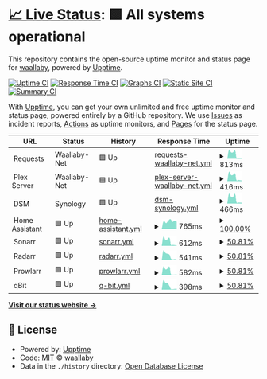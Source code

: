 # [📈 Live Status](https://waallaby.github.io/up-time): <!--live status--> **🟩 All systems operational**

This repository contains the open-source uptime monitor and status page for [waallaby](https://waallaby.github.io/up-time), powered by [Upptime](https://github.com/upptime/upptime).

[![Uptime CI](https://github.com/waallaby/up-time/workflows/Uptime%20CI/badge.svg)](https://github.com/waallaby/up-time/actions?query=workflow%3A%22Uptime+CI%22)
[![Response Time CI](https://github.com/waallaby/up-time/workflows/Response%20Time%20CI/badge.svg)](https://github.com/waallaby/up-time/actions?query=workflow%3A%22Response+Time+CI%22)
[![Graphs CI](https://github.com/waallaby/up-time/workflows/Graphs%20CI/badge.svg)](https://github.com/waallaby/up-time/actions?query=workflow%3A%22Graphs+CI%22)
[![Static Site CI](https://github.com/waallaby/up-time/workflows/Static%20Site%20CI/badge.svg)](https://github.com/waallaby/up-time/actions?query=workflow%3A%22Static+Site+CI%22)
[![Summary CI](https://github.com/waallaby/up-time/workflows/Summary%20CI/badge.svg)](https://github.com/waallaby/up-time/actions?query=workflow%3A%22Summary+CI%22)

With [Upptime](https://upptime.js.org), you can get your own unlimited and free uptime monitor and status page, powered entirely by a GitHub repository. We use [Issues](https://github.com/waallaby/up-time/issues) as incident reports, [Actions](https://github.com/waallaby/up-time/actions) as uptime monitors, and [Pages](https://waallaby.github.io/up-time) for the status page.

<!--start: status pages-->
<!-- This summary is generated by Upptime (https://github.com/upptime/upptime) -->
<!-- Do not edit this manually, your changes will be overwritten -->
<!-- prettier-ignore -->
| URL | Status | History | Response Time | Uptime |
| --- | ------ | ------- | ------------- | ------ |
| <img alt="" src="https://request.waallaby.net/favicon.ico" height="13"> Requests | Waallaby-Net | 🟩 Up | [requests-waallaby-net.yml](https://github.com/waallaby/up-time/commits/HEAD/history/requests-waallaby-net.yml) | <details><summary><img alt="Response time graph" src="./graphs/requests-waallaby-net/response-time-week.png" height="20"> 813ms</summary><br><a href="https://status.waallaby.net/history/requests-waallaby-net"><img alt="Response time 1249" src="https://img.shields.io/endpoint?url=https%3A%2F%2Fraw.githubusercontent.com%2Fwaallaby%2Fup-time%2FHEAD%2Fapi%2Frequests-waallaby-net%2Fresponse-time.json"></a><br><a href="https://status.waallaby.net/history/requests-waallaby-net"><img alt="24-hour response time 1162" src="https://img.shields.io/endpoint?url=https%3A%2F%2Fraw.githubusercontent.com%2Fwaallaby%2Fup-time%2FHEAD%2Fapi%2Frequests-waallaby-net%2Fresponse-time-day.json"></a><br><a href="https://status.waallaby.net/history/requests-waallaby-net"><img alt="7-day response time 813" src="https://img.shields.io/endpoint?url=https%3A%2F%2Fraw.githubusercontent.com%2Fwaallaby%2Fup-time%2FHEAD%2Fapi%2Frequests-waallaby-net%2Fresponse-time-week.json"></a><br><a href="https://status.waallaby.net/history/requests-waallaby-net"><img alt="30-day response time 969" src="https://img.shields.io/endpoint?url=https%3A%2F%2Fraw.githubusercontent.com%2Fwaallaby%2Fup-time%2FHEAD%2Fapi%2Frequests-waallaby-net%2Fresponse-time-month.json"></a><br><a href="https://status.waallaby.net/history/requests-waallaby-net"><img alt="1-year response time 1249" src="https://img.shields.io/endpoint?url=https%3A%2F%2Fraw.githubusercontent.com%2Fwaallaby%2Fup-time%2FHEAD%2Fapi%2Frequests-waallaby-net%2Fresponse-time-year.json"></a></details> | <details><summary><a href="https://status.waallaby.net/history/requests-waallaby-net">50.81%</a></summary><a href="https://status.waallaby.net/history/requests-waallaby-net"><img alt="All-time uptime 94.63%" src="https://img.shields.io/endpoint?url=https%3A%2F%2Fraw.githubusercontent.com%2Fwaallaby%2Fup-time%2FHEAD%2Fapi%2Frequests-waallaby-net%2Fuptime.json"></a><br><a href="https://status.waallaby.net/history/requests-waallaby-net"><img alt="24-hour uptime 0.03%" src="https://img.shields.io/endpoint?url=https%3A%2F%2Fraw.githubusercontent.com%2Fwaallaby%2Fup-time%2FHEAD%2Fapi%2Frequests-waallaby-net%2Fuptime-day.json"></a><br><a href="https://status.waallaby.net/history/requests-waallaby-net"><img alt="7-day uptime 50.81%" src="https://img.shields.io/endpoint?url=https%3A%2F%2Fraw.githubusercontent.com%2Fwaallaby%2Fup-time%2FHEAD%2Fapi%2Frequests-waallaby-net%2Fuptime-week.json"></a><br><a href="https://status.waallaby.net/history/requests-waallaby-net"><img alt="30-day uptime 72.46%" src="https://img.shields.io/endpoint?url=https%3A%2F%2Fraw.githubusercontent.com%2Fwaallaby%2Fup-time%2FHEAD%2Fapi%2Frequests-waallaby-net%2Fuptime-month.json"></a><br><a href="https://status.waallaby.net/history/requests-waallaby-net"><img alt="1-year uptime 94.63%" src="https://img.shields.io/endpoint?url=https%3A%2F%2Fraw.githubusercontent.com%2Fwaallaby%2Fup-time%2FHEAD%2Fapi%2Frequests-waallaby-net%2Fuptime-year.json"></a></details>
| <img alt="" src="https://plex.tv/favicon.ico" height="13"> Plex Server | Waallaby-Net | 🟩 Up | [plex-server-waallaby-net.yml](https://github.com/waallaby/up-time/commits/HEAD/history/plex-server-waallaby-net.yml) | <details><summary><img alt="Response time graph" src="./graphs/plex-server-waallaby-net/response-time-week.png" height="20"> 416ms</summary><br><a href="https://status.waallaby.net/history/plex-server-waallaby-net"><img alt="Response time 817" src="https://img.shields.io/endpoint?url=https%3A%2F%2Fraw.githubusercontent.com%2Fwaallaby%2Fup-time%2FHEAD%2Fapi%2Fplex-server-waallaby-net%2Fresponse-time.json"></a><br><a href="https://status.waallaby.net/history/plex-server-waallaby-net"><img alt="24-hour response time 299" src="https://img.shields.io/endpoint?url=https%3A%2F%2Fraw.githubusercontent.com%2Fwaallaby%2Fup-time%2FHEAD%2Fapi%2Fplex-server-waallaby-net%2Fresponse-time-day.json"></a><br><a href="https://status.waallaby.net/history/plex-server-waallaby-net"><img alt="7-day response time 416" src="https://img.shields.io/endpoint?url=https%3A%2F%2Fraw.githubusercontent.com%2Fwaallaby%2Fup-time%2FHEAD%2Fapi%2Fplex-server-waallaby-net%2Fresponse-time-week.json"></a><br><a href="https://status.waallaby.net/history/plex-server-waallaby-net"><img alt="30-day response time 613" src="https://img.shields.io/endpoint?url=https%3A%2F%2Fraw.githubusercontent.com%2Fwaallaby%2Fup-time%2FHEAD%2Fapi%2Fplex-server-waallaby-net%2Fresponse-time-month.json"></a><br><a href="https://status.waallaby.net/history/plex-server-waallaby-net"><img alt="1-year response time 817" src="https://img.shields.io/endpoint?url=https%3A%2F%2Fraw.githubusercontent.com%2Fwaallaby%2Fup-time%2FHEAD%2Fapi%2Fplex-server-waallaby-net%2Fresponse-time-year.json"></a></details> | <details><summary><a href="https://status.waallaby.net/history/plex-server-waallaby-net">50.81%</a></summary><a href="https://status.waallaby.net/history/plex-server-waallaby-net"><img alt="All-time uptime 92.65%" src="https://img.shields.io/endpoint?url=https%3A%2F%2Fraw.githubusercontent.com%2Fwaallaby%2Fup-time%2FHEAD%2Fapi%2Fplex-server-waallaby-net%2Fuptime.json"></a><br><a href="https://status.waallaby.net/history/plex-server-waallaby-net"><img alt="24-hour uptime 0.03%" src="https://img.shields.io/endpoint?url=https%3A%2F%2Fraw.githubusercontent.com%2Fwaallaby%2Fup-time%2FHEAD%2Fapi%2Fplex-server-waallaby-net%2Fuptime-day.json"></a><br><a href="https://status.waallaby.net/history/plex-server-waallaby-net"><img alt="7-day uptime 50.81%" src="https://img.shields.io/endpoint?url=https%3A%2F%2Fraw.githubusercontent.com%2Fwaallaby%2Fup-time%2FHEAD%2Fapi%2Fplex-server-waallaby-net%2Fuptime-week.json"></a><br><a href="https://status.waallaby.net/history/plex-server-waallaby-net"><img alt="30-day uptime 88.53%" src="https://img.shields.io/endpoint?url=https%3A%2F%2Fraw.githubusercontent.com%2Fwaallaby%2Fup-time%2FHEAD%2Fapi%2Fplex-server-waallaby-net%2Fuptime-month.json"></a><br><a href="https://status.waallaby.net/history/plex-server-waallaby-net"><img alt="1-year uptime 92.65%" src="https://img.shields.io/endpoint?url=https%3A%2F%2Fraw.githubusercontent.com%2Fwaallaby%2Fup-time%2FHEAD%2Fapi%2Fplex-server-waallaby-net%2Fuptime-year.json"></a></details>
| <img alt="" src="https://admin.waallaby.net/webman/favicon.ico" height="13"> DSM | Synology | 🟩 Up | [dsm-synology.yml](https://github.com/waallaby/up-time/commits/HEAD/history/dsm-synology.yml) | <details><summary><img alt="Response time graph" src="./graphs/dsm-synology/response-time-week.png" height="20"> 466ms</summary><br><a href="https://status.waallaby.net/history/dsm-synology"><img alt="Response time 839" src="https://img.shields.io/endpoint?url=https%3A%2F%2Fraw.githubusercontent.com%2Fwaallaby%2Fup-time%2FHEAD%2Fapi%2Fdsm-synology%2Fresponse-time.json"></a><br><a href="https://status.waallaby.net/history/dsm-synology"><img alt="24-hour response time 353" src="https://img.shields.io/endpoint?url=https%3A%2F%2Fraw.githubusercontent.com%2Fwaallaby%2Fup-time%2FHEAD%2Fapi%2Fdsm-synology%2Fresponse-time-day.json"></a><br><a href="https://status.waallaby.net/history/dsm-synology"><img alt="7-day response time 466" src="https://img.shields.io/endpoint?url=https%3A%2F%2Fraw.githubusercontent.com%2Fwaallaby%2Fup-time%2FHEAD%2Fapi%2Fdsm-synology%2Fresponse-time-week.json"></a><br><a href="https://status.waallaby.net/history/dsm-synology"><img alt="30-day response time 720" src="https://img.shields.io/endpoint?url=https%3A%2F%2Fraw.githubusercontent.com%2Fwaallaby%2Fup-time%2FHEAD%2Fapi%2Fdsm-synology%2Fresponse-time-month.json"></a><br><a href="https://status.waallaby.net/history/dsm-synology"><img alt="1-year response time 839" src="https://img.shields.io/endpoint?url=https%3A%2F%2Fraw.githubusercontent.com%2Fwaallaby%2Fup-time%2FHEAD%2Fapi%2Fdsm-synology%2Fresponse-time-year.json"></a></details> | <details><summary><a href="https://status.waallaby.net/history/dsm-synology">50.81%</a></summary><a href="https://status.waallaby.net/history/dsm-synology"><img alt="All-time uptime 97.56%" src="https://img.shields.io/endpoint?url=https%3A%2F%2Fraw.githubusercontent.com%2Fwaallaby%2Fup-time%2FHEAD%2Fapi%2Fdsm-synology%2Fuptime.json"></a><br><a href="https://status.waallaby.net/history/dsm-synology"><img alt="24-hour uptime 0.03%" src="https://img.shields.io/endpoint?url=https%3A%2F%2Fraw.githubusercontent.com%2Fwaallaby%2Fup-time%2FHEAD%2Fapi%2Fdsm-synology%2Fuptime-day.json"></a><br><a href="https://status.waallaby.net/history/dsm-synology"><img alt="7-day uptime 50.81%" src="https://img.shields.io/endpoint?url=https%3A%2F%2Fraw.githubusercontent.com%2Fwaallaby%2Fup-time%2FHEAD%2Fapi%2Fdsm-synology%2Fuptime-week.json"></a><br><a href="https://status.waallaby.net/history/dsm-synology"><img alt="30-day uptime 88.53%" src="https://img.shields.io/endpoint?url=https%3A%2F%2Fraw.githubusercontent.com%2Fwaallaby%2Fup-time%2FHEAD%2Fapi%2Fdsm-synology%2Fuptime-month.json"></a><br><a href="https://status.waallaby.net/history/dsm-synology"><img alt="1-year uptime 97.56%" src="https://img.shields.io/endpoint?url=https%3A%2F%2Fraw.githubusercontent.com%2Fwaallaby%2Fup-time%2FHEAD%2Fapi%2Fdsm-synology%2Fuptime-year.json"></a></details>
| <img alt="" src="https://assistant.waallaby.net/static/icons/favicon.ico" height="13"> Home Assistant | 🟩 Up | [home-assistant.yml](https://github.com/waallaby/up-time/commits/HEAD/history/home-assistant.yml) | <details><summary><img alt="Response time graph" src="./graphs/home-assistant/response-time-week.png" height="20"> 765ms</summary><br><a href="https://status.waallaby.net/history/home-assistant"><img alt="Response time 720" src="https://img.shields.io/endpoint?url=https%3A%2F%2Fraw.githubusercontent.com%2Fwaallaby%2Fup-time%2FHEAD%2Fapi%2Fhome-assistant%2Fresponse-time.json"></a><br><a href="https://status.waallaby.net/history/home-assistant"><img alt="24-hour response time 721" src="https://img.shields.io/endpoint?url=https%3A%2F%2Fraw.githubusercontent.com%2Fwaallaby%2Fup-time%2FHEAD%2Fapi%2Fhome-assistant%2Fresponse-time-day.json"></a><br><a href="https://status.waallaby.net/history/home-assistant"><img alt="7-day response time 765" src="https://img.shields.io/endpoint?url=https%3A%2F%2Fraw.githubusercontent.com%2Fwaallaby%2Fup-time%2FHEAD%2Fapi%2Fhome-assistant%2Fresponse-time-week.json"></a><br><a href="https://status.waallaby.net/history/home-assistant"><img alt="30-day response time 758" src="https://img.shields.io/endpoint?url=https%3A%2F%2Fraw.githubusercontent.com%2Fwaallaby%2Fup-time%2FHEAD%2Fapi%2Fhome-assistant%2Fresponse-time-month.json"></a><br><a href="https://status.waallaby.net/history/home-assistant"><img alt="1-year response time 720" src="https://img.shields.io/endpoint?url=https%3A%2F%2Fraw.githubusercontent.com%2Fwaallaby%2Fup-time%2FHEAD%2Fapi%2Fhome-assistant%2Fresponse-time-year.json"></a></details> | <details><summary><a href="https://status.waallaby.net/history/home-assistant">100.00%</a></summary><a href="https://status.waallaby.net/history/home-assistant"><img alt="All-time uptime 92.36%" src="https://img.shields.io/endpoint?url=https%3A%2F%2Fraw.githubusercontent.com%2Fwaallaby%2Fup-time%2FHEAD%2Fapi%2Fhome-assistant%2Fuptime.json"></a><br><a href="https://status.waallaby.net/history/home-assistant"><img alt="24-hour uptime 100.00%" src="https://img.shields.io/endpoint?url=https%3A%2F%2Fraw.githubusercontent.com%2Fwaallaby%2Fup-time%2FHEAD%2Fapi%2Fhome-assistant%2Fuptime-day.json"></a><br><a href="https://status.waallaby.net/history/home-assistant"><img alt="7-day uptime 100.00%" src="https://img.shields.io/endpoint?url=https%3A%2F%2Fraw.githubusercontent.com%2Fwaallaby%2Fup-time%2FHEAD%2Fapi%2Fhome-assistant%2Fuptime-week.json"></a><br><a href="https://status.waallaby.net/history/home-assistant"><img alt="30-day uptime 99.85%" src="https://img.shields.io/endpoint?url=https%3A%2F%2Fraw.githubusercontent.com%2Fwaallaby%2Fup-time%2FHEAD%2Fapi%2Fhome-assistant%2Fuptime-month.json"></a><br><a href="https://status.waallaby.net/history/home-assistant"><img alt="1-year uptime 92.36%" src="https://img.shields.io/endpoint?url=https%3A%2F%2Fraw.githubusercontent.com%2Fwaallaby%2Fup-time%2FHEAD%2Fapi%2Fhome-assistant%2Fuptime-year.json"></a></details>
| <img alt="" src="https://tv.waallaby.net/Content/Images/Icons/favicon-16x16.png" height="13"> Sonarr | 🟩 Up | [sonarr.yml](https://github.com/waallaby/up-time/commits/HEAD/history/sonarr.yml) | <details><summary><img alt="Response time graph" src="./graphs/sonarr/response-time-week.png" height="20"> 612ms</summary><br><a href="https://status.waallaby.net/history/sonarr"><img alt="Response time 1068" src="https://img.shields.io/endpoint?url=https%3A%2F%2Fraw.githubusercontent.com%2Fwaallaby%2Fup-time%2FHEAD%2Fapi%2Fsonarr%2Fresponse-time.json"></a><br><a href="https://status.waallaby.net/history/sonarr"><img alt="24-hour response time 603" src="https://img.shields.io/endpoint?url=https%3A%2F%2Fraw.githubusercontent.com%2Fwaallaby%2Fup-time%2FHEAD%2Fapi%2Fsonarr%2Fresponse-time-day.json"></a><br><a href="https://status.waallaby.net/history/sonarr"><img alt="7-day response time 612" src="https://img.shields.io/endpoint?url=https%3A%2F%2Fraw.githubusercontent.com%2Fwaallaby%2Fup-time%2FHEAD%2Fapi%2Fsonarr%2Fresponse-time-week.json"></a><br><a href="https://status.waallaby.net/history/sonarr"><img alt="30-day response time 870" src="https://img.shields.io/endpoint?url=https%3A%2F%2Fraw.githubusercontent.com%2Fwaallaby%2Fup-time%2FHEAD%2Fapi%2Fsonarr%2Fresponse-time-month.json"></a><br><a href="https://status.waallaby.net/history/sonarr"><img alt="1-year response time 1068" src="https://img.shields.io/endpoint?url=https%3A%2F%2Fraw.githubusercontent.com%2Fwaallaby%2Fup-time%2FHEAD%2Fapi%2Fsonarr%2Fresponse-time-year.json"></a></details> | <details><summary><a href="https://status.waallaby.net/history/sonarr">50.81%</a></summary><a href="https://status.waallaby.net/history/sonarr"><img alt="All-time uptime 94.74%" src="https://img.shields.io/endpoint?url=https%3A%2F%2Fraw.githubusercontent.com%2Fwaallaby%2Fup-time%2FHEAD%2Fapi%2Fsonarr%2Fuptime.json"></a><br><a href="https://status.waallaby.net/history/sonarr"><img alt="24-hour uptime 0.03%" src="https://img.shields.io/endpoint?url=https%3A%2F%2Fraw.githubusercontent.com%2Fwaallaby%2Fup-time%2FHEAD%2Fapi%2Fsonarr%2Fuptime-day.json"></a><br><a href="https://status.waallaby.net/history/sonarr"><img alt="7-day uptime 50.81%" src="https://img.shields.io/endpoint?url=https%3A%2F%2Fraw.githubusercontent.com%2Fwaallaby%2Fup-time%2FHEAD%2Fapi%2Fsonarr%2Fuptime-week.json"></a><br><a href="https://status.waallaby.net/history/sonarr"><img alt="30-day uptime 72.46%" src="https://img.shields.io/endpoint?url=https%3A%2F%2Fraw.githubusercontent.com%2Fwaallaby%2Fup-time%2FHEAD%2Fapi%2Fsonarr%2Fuptime-month.json"></a><br><a href="https://status.waallaby.net/history/sonarr"><img alt="1-year uptime 94.74%" src="https://img.shields.io/endpoint?url=https%3A%2F%2Fraw.githubusercontent.com%2Fwaallaby%2Fup-time%2FHEAD%2Fapi%2Fsonarr%2Fuptime-year.json"></a></details>
| <img alt="" src="https://movies.waallaby.net/Content/Images/Icons/favicon-16x16.png" height="13"> Radarr | 🟩 Up | [radarr.yml](https://github.com/waallaby/up-time/commits/HEAD/history/radarr.yml) | <details><summary><img alt="Response time graph" src="./graphs/radarr/response-time-week.png" height="20"> 541ms</summary><br><a href="https://status.waallaby.net/history/radarr"><img alt="Response time 1127" src="https://img.shields.io/endpoint?url=https%3A%2F%2Fraw.githubusercontent.com%2Fwaallaby%2Fup-time%2FHEAD%2Fapi%2Fradarr%2Fresponse-time.json"></a><br><a href="https://status.waallaby.net/history/radarr"><img alt="24-hour response time 493" src="https://img.shields.io/endpoint?url=https%3A%2F%2Fraw.githubusercontent.com%2Fwaallaby%2Fup-time%2FHEAD%2Fapi%2Fradarr%2Fresponse-time-day.json"></a><br><a href="https://status.waallaby.net/history/radarr"><img alt="7-day response time 541" src="https://img.shields.io/endpoint?url=https%3A%2F%2Fraw.githubusercontent.com%2Fwaallaby%2Fup-time%2FHEAD%2Fapi%2Fradarr%2Fresponse-time-week.json"></a><br><a href="https://status.waallaby.net/history/radarr"><img alt="30-day response time 852" src="https://img.shields.io/endpoint?url=https%3A%2F%2Fraw.githubusercontent.com%2Fwaallaby%2Fup-time%2FHEAD%2Fapi%2Fradarr%2Fresponse-time-month.json"></a><br><a href="https://status.waallaby.net/history/radarr"><img alt="1-year response time 1127" src="https://img.shields.io/endpoint?url=https%3A%2F%2Fraw.githubusercontent.com%2Fwaallaby%2Fup-time%2FHEAD%2Fapi%2Fradarr%2Fresponse-time-year.json"></a></details> | <details><summary><a href="https://status.waallaby.net/history/radarr">50.81%</a></summary><a href="https://status.waallaby.net/history/radarr"><img alt="All-time uptime 94.71%" src="https://img.shields.io/endpoint?url=https%3A%2F%2Fraw.githubusercontent.com%2Fwaallaby%2Fup-time%2FHEAD%2Fapi%2Fradarr%2Fuptime.json"></a><br><a href="https://status.waallaby.net/history/radarr"><img alt="24-hour uptime 0.02%" src="https://img.shields.io/endpoint?url=https%3A%2F%2Fraw.githubusercontent.com%2Fwaallaby%2Fup-time%2FHEAD%2Fapi%2Fradarr%2Fuptime-day.json"></a><br><a href="https://status.waallaby.net/history/radarr"><img alt="7-day uptime 50.81%" src="https://img.shields.io/endpoint?url=https%3A%2F%2Fraw.githubusercontent.com%2Fwaallaby%2Fup-time%2FHEAD%2Fapi%2Fradarr%2Fuptime-week.json"></a><br><a href="https://status.waallaby.net/history/radarr"><img alt="30-day uptime 72.46%" src="https://img.shields.io/endpoint?url=https%3A%2F%2Fraw.githubusercontent.com%2Fwaallaby%2Fup-time%2FHEAD%2Fapi%2Fradarr%2Fuptime-month.json"></a><br><a href="https://status.waallaby.net/history/radarr"><img alt="1-year uptime 94.71%" src="https://img.shields.io/endpoint?url=https%3A%2F%2Fraw.githubusercontent.com%2Fwaallaby%2Fup-time%2FHEAD%2Fapi%2Fradarr%2Fuptime-year.json"></a></details>
| <img alt="" src="https://index.waallaby.net/Content/Images/Icons/favicon-16x16.png" height="13"> Prowlarr | 🟩 Up | [prowlarr.yml](https://github.com/waallaby/up-time/commits/HEAD/history/prowlarr.yml) | <details><summary><img alt="Response time graph" src="./graphs/prowlarr/response-time-week.png" height="20"> 582ms</summary><br><a href="https://status.waallaby.net/history/prowlarr"><img alt="Response time 1058" src="https://img.shields.io/endpoint?url=https%3A%2F%2Fraw.githubusercontent.com%2Fwaallaby%2Fup-time%2FHEAD%2Fapi%2Fprowlarr%2Fresponse-time.json"></a><br><a href="https://status.waallaby.net/history/prowlarr"><img alt="24-hour response time 487" src="https://img.shields.io/endpoint?url=https%3A%2F%2Fraw.githubusercontent.com%2Fwaallaby%2Fup-time%2FHEAD%2Fapi%2Fprowlarr%2Fresponse-time-day.json"></a><br><a href="https://status.waallaby.net/history/prowlarr"><img alt="7-day response time 582" src="https://img.shields.io/endpoint?url=https%3A%2F%2Fraw.githubusercontent.com%2Fwaallaby%2Fup-time%2FHEAD%2Fapi%2Fprowlarr%2Fresponse-time-week.json"></a><br><a href="https://status.waallaby.net/history/prowlarr"><img alt="30-day response time 810" src="https://img.shields.io/endpoint?url=https%3A%2F%2Fraw.githubusercontent.com%2Fwaallaby%2Fup-time%2FHEAD%2Fapi%2Fprowlarr%2Fresponse-time-month.json"></a><br><a href="https://status.waallaby.net/history/prowlarr"><img alt="1-year response time 1058" src="https://img.shields.io/endpoint?url=https%3A%2F%2Fraw.githubusercontent.com%2Fwaallaby%2Fup-time%2FHEAD%2Fapi%2Fprowlarr%2Fresponse-time-year.json"></a></details> | <details><summary><a href="https://status.waallaby.net/history/prowlarr">50.81%</a></summary><a href="https://status.waallaby.net/history/prowlarr"><img alt="All-time uptime 94.70%" src="https://img.shields.io/endpoint?url=https%3A%2F%2Fraw.githubusercontent.com%2Fwaallaby%2Fup-time%2FHEAD%2Fapi%2Fprowlarr%2Fuptime.json"></a><br><a href="https://status.waallaby.net/history/prowlarr"><img alt="24-hour uptime 0.02%" src="https://img.shields.io/endpoint?url=https%3A%2F%2Fraw.githubusercontent.com%2Fwaallaby%2Fup-time%2FHEAD%2Fapi%2Fprowlarr%2Fuptime-day.json"></a><br><a href="https://status.waallaby.net/history/prowlarr"><img alt="7-day uptime 50.81%" src="https://img.shields.io/endpoint?url=https%3A%2F%2Fraw.githubusercontent.com%2Fwaallaby%2Fup-time%2FHEAD%2Fapi%2Fprowlarr%2Fuptime-week.json"></a><br><a href="https://status.waallaby.net/history/prowlarr"><img alt="30-day uptime 72.46%" src="https://img.shields.io/endpoint?url=https%3A%2F%2Fraw.githubusercontent.com%2Fwaallaby%2Fup-time%2FHEAD%2Fapi%2Fprowlarr%2Fuptime-month.json"></a><br><a href="https://status.waallaby.net/history/prowlarr"><img alt="1-year uptime 94.70%" src="https://img.shields.io/endpoint?url=https%3A%2F%2Fraw.githubusercontent.com%2Fwaallaby%2Fup-time%2FHEAD%2Fapi%2Fprowlarr%2Fuptime-year.json"></a></details>
| <img alt="" src="https://torrent.waallaby.net/images/qbittorrent32.png" height="13"> qBit | 🟩 Up | [q-bit.yml](https://github.com/waallaby/up-time/commits/HEAD/history/q-bit.yml) | <details><summary><img alt="Response time graph" src="./graphs/q-bit/response-time-week.png" height="20"> 398ms</summary><br><a href="https://status.waallaby.net/history/q-bit"><img alt="Response time 782" src="https://img.shields.io/endpoint?url=https%3A%2F%2Fraw.githubusercontent.com%2Fwaallaby%2Fup-time%2FHEAD%2Fapi%2Fq-bit%2Fresponse-time.json"></a><br><a href="https://status.waallaby.net/history/q-bit"><img alt="24-hour response time 415" src="https://img.shields.io/endpoint?url=https%3A%2F%2Fraw.githubusercontent.com%2Fwaallaby%2Fup-time%2FHEAD%2Fapi%2Fq-bit%2Fresponse-time-day.json"></a><br><a href="https://status.waallaby.net/history/q-bit"><img alt="7-day response time 398" src="https://img.shields.io/endpoint?url=https%3A%2F%2Fraw.githubusercontent.com%2Fwaallaby%2Fup-time%2FHEAD%2Fapi%2Fq-bit%2Fresponse-time-week.json"></a><br><a href="https://status.waallaby.net/history/q-bit"><img alt="30-day response time 657" src="https://img.shields.io/endpoint?url=https%3A%2F%2Fraw.githubusercontent.com%2Fwaallaby%2Fup-time%2FHEAD%2Fapi%2Fq-bit%2Fresponse-time-month.json"></a><br><a href="https://status.waallaby.net/history/q-bit"><img alt="1-year response time 782" src="https://img.shields.io/endpoint?url=https%3A%2F%2Fraw.githubusercontent.com%2Fwaallaby%2Fup-time%2FHEAD%2Fapi%2Fq-bit%2Fresponse-time-year.json"></a></details> | <details><summary><a href="https://status.waallaby.net/history/q-bit">50.81%</a></summary><a href="https://status.waallaby.net/history/q-bit"><img alt="All-time uptime 97.37%" src="https://img.shields.io/endpoint?url=https%3A%2F%2Fraw.githubusercontent.com%2Fwaallaby%2Fup-time%2FHEAD%2Fapi%2Fq-bit%2Fuptime.json"></a><br><a href="https://status.waallaby.net/history/q-bit"><img alt="24-hour uptime 0.02%" src="https://img.shields.io/endpoint?url=https%3A%2F%2Fraw.githubusercontent.com%2Fwaallaby%2Fup-time%2FHEAD%2Fapi%2Fq-bit%2Fuptime-day.json"></a><br><a href="https://status.waallaby.net/history/q-bit"><img alt="7-day uptime 50.81%" src="https://img.shields.io/endpoint?url=https%3A%2F%2Fraw.githubusercontent.com%2Fwaallaby%2Fup-time%2FHEAD%2Fapi%2Fq-bit%2Fuptime-week.json"></a><br><a href="https://status.waallaby.net/history/q-bit"><img alt="30-day uptime 88.33%" src="https://img.shields.io/endpoint?url=https%3A%2F%2Fraw.githubusercontent.com%2Fwaallaby%2Fup-time%2FHEAD%2Fapi%2Fq-bit%2Fuptime-month.json"></a><br><a href="https://status.waallaby.net/history/q-bit"><img alt="1-year uptime 97.37%" src="https://img.shields.io/endpoint?url=https%3A%2F%2Fraw.githubusercontent.com%2Fwaallaby%2Fup-time%2FHEAD%2Fapi%2Fq-bit%2Fuptime-year.json"></a></details>

<!--end: status pages-->

[**Visit our status website →**](https://waallaby.github.io/up-time)

## 📄 License

- Powered by: [Upptime](https://github.com/upptime/upptime)
- Code: [MIT](./LICENSE) © [waallaby](https://waallaby.github.io/up-time)
- Data in the `./history` directory: [Open Database License](https://opendatacommons.org/licenses/odbl/1-0/)

